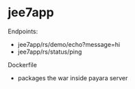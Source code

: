 # jee7app

Endpoints:
  - jee7app/rs/demo/echo?message=hi
  - jee7app/rs/status/ping
 
Dockerfile
  - packages the war inside payara server
